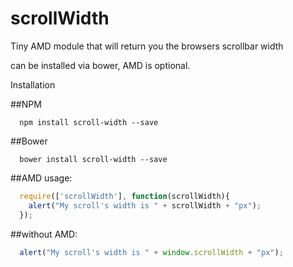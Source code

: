 scrollWidth
===========

Tiny AMD module that will return you the browsers scrollbar width

can be installed via bower, AMD is optional.

Installation

##NPM
```
  npm install scroll-width --save
```
##Bower
```
  bower install scroll-width --save
```

##AMD usage:

```javascript
  require(['scrollWidth'], function(scrollWidth){
    alert("My scroll's width is " + scrollWidth + "px");
  });
```

##without AMD:

```javascript
  alert("My scroll's width is " + window.scrollWidth + "px");
```
